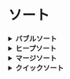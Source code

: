 # ソート

<details>
<summary><b>バブルソート</b></summary>

```rust
  fn sample() {
    "No more"
  }
```
</details>


<details>
<summary><b>ヒープソート</b></summary>

```rust
  fn sample() {
    "No more"
  }
```
</details>

<details>
<summary><b>マージソート</b></summary>

```rust
  fn sample() {
    "No more"
  }
```
</details>

<details>
<summary><b>クイックソート</b></summary>

```rust
  fn sample() {
    "No more"
  }
```
</details>

